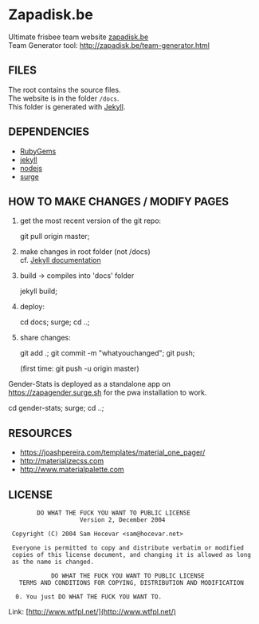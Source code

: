 Zapadisk.be
=================

Ultimate frisbee team website [zapadisk.be](http://zapadisk.be/)  
Team Generator tool: http://zapadisk.be/team-generator.html


FILES
--------------

The root contains the source files.  
The website is in the folder `/docs`.  
This folder is generated with [Jekyll](https://jekyllrb.com/).  


DEPENDENCIES
--------------

- [RubyGems](https://rubyinstaller.org/)
- [jekyll](https://jekyllrb.com/)
- [nodejs](https://nodejs.org/en)
- [surge](https://surge.sh/)


HOW TO MAKE CHANGES / MODIFY PAGES
--------------

1. get the most recent version of the git repo:  

    git pull origin master;
	
2. make changes in root folder (not /docs)  
cf. [Jekyll documentation](https://jekyllrb.com/)  

3. build -> compiles into 'docs' folder

    jekyll build;
    
4. deploy:	

    cd docs; surge; cd ..;
	
5. share changes: 

    git add .; git commit -m "whatyouchanged"; git push;
    
    (first time:  git push -u origin master)


Gender-Stats is deployed as a standalone app on https://zapagender.surge.sh for the pwa installation to work.

  cd gender-stats; surge; cd ..;


RESOURCES
--------------

- https://joashpereira.com/templates/material_one_pager/
- http://materializecss.com
- http://www.materialpalette.com


LICENSE
--------------

```
        DO WHAT THE FUCK YOU WANT TO PUBLIC LICENSE 
                    Version 2, December 2004 

 Copyright (C) 2004 Sam Hocevar <sam@hocevar.net> 

 Everyone is permitted to copy and distribute verbatim or modified 
 copies of this license document, and changing it is allowed as long 
 as the name is changed. 

            DO WHAT THE FUCK YOU WANT TO PUBLIC LICENSE 
   TERMS AND CONDITIONS FOR COPYING, DISTRIBUTION AND MODIFICATION 

  0. You just DO WHAT THE FUCK YOU WANT TO.
```

Link: [http://www.wtfpl.net/](http://www.wtfpl.net/)
